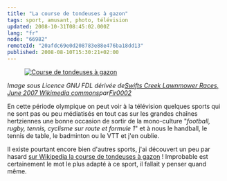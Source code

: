 ```yaml
---
title: "La course de tondeuses à gazon"
tags: sport, amusant, photo, télévision
updated: 2008-10-31T08:45:02.000Z
lang: "fr"
node: "66982"
remoteId: "20afdc69e0d208783e88e476ba18dd13"
published: 2008-08-10T15:30:21+02:00
---
```

<figure class="object-center"><a href="/images/course-de-tondeuses-a-gazon.jpg"><img src="/images/660x/course-de-tondeuses-a-gazon.jpg" alt="Course de tondeuses à gazon">
</a></figure>


*Image sous Licence GNU FDL dérivée de*[*Swifts Creek Lawnmower Races, June 2007 Wikimedia commons*](http://commons.wikimedia.org/wiki/Image:2007_swifts_creek_lawnmower_races04_edit.jpg)*par*[*Fir0002*](http://en.wikipedia.org/wiki/User:Fir0002)


En cette période olympique on peut voir à la télévision quelques sports qui ne sont pas ou peu médiatisés en tout cas sur les grandes chaînes hertziennes une bonne occasion de sortir de la mono-culture &quot;*football, rugby, tennis, cyclisme sur route et formule 1*&quot; et à nous le handball, le tennis de table, le badminton ou le VTT et j'en oublie.


Il existe pourtant encore bien d'autres sports, j'ai découvert un peu par hasard [sur Wikipedia la course de tondeuses à gazon](http://en.wikipedia.org/wiki/Lawn_mower_racing) ! Improbable est certainement le mot le plus adapté à ce sport, il fallait y penser quand même.

